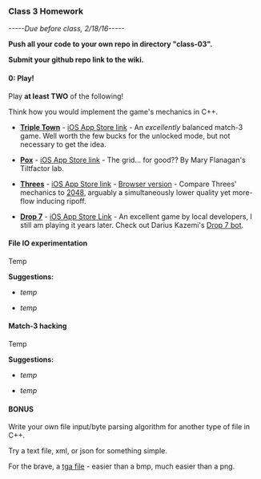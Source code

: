 ### Class 3 Homework

*-----Due before class, 2/18/16-----*

**Push all your code to your own repo in directory "class-03".**

**Submit your github repo link to the wiki.**

#### 0: Play!

Play **at least TWO** of the following!

Think how you would implement the game's mechanics in C++.

* [**Triple Town**](http://spryfox.com/our-games/tripletown/) - [iOS App Store link](https://itunes.apple.com/us/app/triple-town/id490532168?mt=8&ign-mpt=uo%3D4) - An *excellently* balanced match-3 game. Well worth the few bucks for the unlocked mode, but not necessary to get the idea.

* [**Pox**](http://www.tiltfactor.org/game/pox/) - [iOS App Store link](https://itunes.apple.com/us/app/pox-save-the-people/id475604824?mt=8) - The grid... for good?? By Mary Flanagan's Tiltfactor lab.

* [**Threes**](http://asherv.com/threes/) - [iOS App Store link](https://itunes.apple.com/us/app/threes!-free/id976851174?mt=8) - [Browser version](http://threesjs.com/) - Compare Threes' mechanics to [2048](http://2048game.com/), arguably a simultaneously lower quality yet more-flow inducing ripoff.

* [**Drop 7**](http://areacodeinc.com/projects/drop7/comment-page-1/) - [iOS App Store Link](https://itunes.apple.com/us/app/drop7/id425242132?mt=8) - An excellent game by local developers, I still am playing it years later. Check out Darius Kazemi's [Drop 7 bot](http://tinysubversions.com/game/dropN/).

#### File IO experimentation

Temp

**Suggestions:**

* *temp*

* *temp*

#### Match-3 hacking

Temp

**Suggestions:**

* *temp*

* *temp*


#### BONUS

Write your own file input/byte parsing algorithm for another type of file in C++. 

Try a text file, xml, or json for something simple.

For the brave, a [tga file](http://paulbourke.net/dataformats/tga/) - easier than a bmp, much easier than a png.

